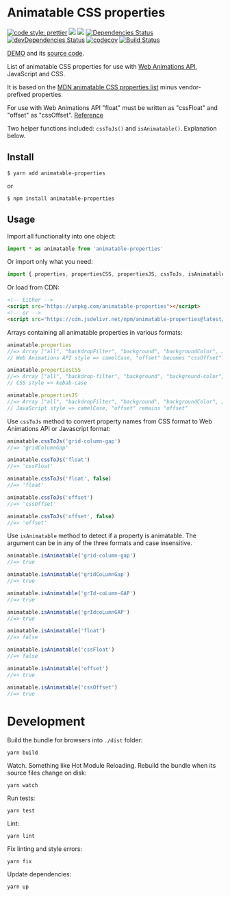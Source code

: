 # Animatable CSS properties

[![code style: prettier](https://img.shields.io/badge/code_style-prettier-ff69b4.svg?style=flat-square)](https://github.com/prettier/prettier)
[![](https://img.shields.io/npm/v/animatable-properties.svg)](https://www.npmjs.com/package/animatable-properties)
[![](https://img.shields.io/bundlephobia/minzip/animatable-properties.svg)](https://bundlephobia.com/result?p=animatable-properties)
[![Dependencies Status](https://david-dm.org/apasov/animatable-properties.svg?theme=shields.io)](https://david-dm.org/apasov/animatable-properties)
[![devDependencies Status](https://david-dm.org/apasov/animatable-properties/dev-status.svg?theme=shields.io)](https://david-dm.org/apasov/animatable-properties?type=dev)
[![codecov](https://codecov.io/gh/apasov/animatable-properties/branch/master/graph/badge.svg)](https://codecov.io/gh/apasov/animatable-properties)
[![Build Status](https://travis-ci.org/apasov/animatable-properties.svg?branch=master)](https://travis-ci.org/apasov/animatable-properties)

[DEMO](https://apasov.github.io/animatable-properties/) and its [source code](https://github.com/apasov/animatable-properties/blob/master/index.html).

List of animatable CSS properties for use with [Web Animations API](https://developer.mozilla.org/en-US/docs/Web/API/Web_Animations_API), JavaScript and CSS.

It is based on the [MDN animatable CSS properties list](https://developer.mozilla.org/en-US/docs/Web/CSS/CSS_animated_properties) minus vendor-prefixed properties.

For use with Web Animations API "float" must be written as "cssFloat" and "offset" as "cssOffset". [Reference](https://developer.mozilla.org/en-US/docs/Web/API/Web_Animations_API/Keyframe_Formats)

Two helper functions included: `cssToJs()` and `isAnimatable()`. Explanation below.

## Install

```shell script
$ yarn add animatable-properties
```

or

```shell script
$ npm install animatable-properties
```

## Usage

Import all functionality into one object:

```javascript
import * as animatable from 'animatable-properties'
```

Or import only what you need:

```javascript
import { properties, propertiesCSS, propertiesJS, cssToJs, isAnimatable } from 'animatable-properties'
```

Or load from CDN:

```html
<!-- Either -->
<script src="https://unpkg.com/animatable-properties"></script>
<!-- or -->
<script src="https://cdn.jsdelivr.net/npm/animatable-properties@latest/dist/animatable.js"></script>
```

Arrays containing all animatable properties in various formats:

```javascript
animatable.properties
//=> Array ["all", "backdropFilter", "background", "backgroundColor", …]
// Web Animations API style => camelCase, "offset" becomes "cssOffset"

animatable.propertiesCSS
//=> Array ["all", "backdrop-filter", "background", "background-color", …]
// CSS style => kebab-case

animatable.propertiesJS
//=> Array ["all", "backdropFilter", "background", "backgroundColor", …]
// JavaScript style => camelCase, "offset" remains "offset"
```

Use `cssToJs` method to convert property names from CSS format to Web Animations API or Javascript format:

```javascript
animatable.cssToJs('grid-column-gap')
//=> 'gridColumnGap'

animatable.cssToJs('float')
//=> 'cssFloat'

animatable.cssToJs('float', false)
//=> 'float'

animatable.cssToJs('offset')
//=> 'cssOffset'

animatable.cssToJs('offset', false)
//=> 'offset'
```

Use `isAnimatable` method to detect if a property is animatable.
The argument can be in any of the three formats and case insensitive.

```javascript
animatable.isAnimatable('grid-column-gap')
//=> true

animatable.isAnimatable('gridCoLumnGap')
//=> true

animatable.isAnimatable('grId-coLumn-GAP')
//=> true

animatable.isAnimatable('grIdcoLumnGAP')
//=> true

animatable.isAnimatable('float')
//=> false

animatable.isAnimatable('cssFloat')
//=> false

animatable.isAnimatable('offset')
//=> true

animatable.isAnimatable('cssOffset')
//=> true
```

# Development

Build the bundle for browsers into `./dist` folder:

```shell script
yarn build
```

Watch. Something like Hot Module Reloading. Rebuild the bundle when its source files change on disk:

```shell script
yarn watch
```

Run tests:

```shell script
yarn test
```

Lint:

```shell script
yarn lint
```

Fix linting and style errors:

```shell script
yarn fix
```

Update dependencies:

```shell script
yarn up
```
